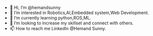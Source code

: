 - 👋 Hi, I’m @hemandsunny
- 👀 I’m interested in Robotics,AI,Embedded system,Web Development.
- 🌱 I’m currently learning python,ROS,ML.
- 💞️ I’m looking to  increase my skillset and connect with others.
- 📫 How to reach me LinkedIn @Hemand Sunny.

<!---
hemandsunny/hemandsunny is a ✨ special ✨ repository because its `README.md` (this file) appears on your GitHub profile.
You can click the Preview link to take a look at your changes.
--->
